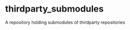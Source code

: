 thirdparty_submodules
=====================

A repository holding submodules of thirdparty repositories
